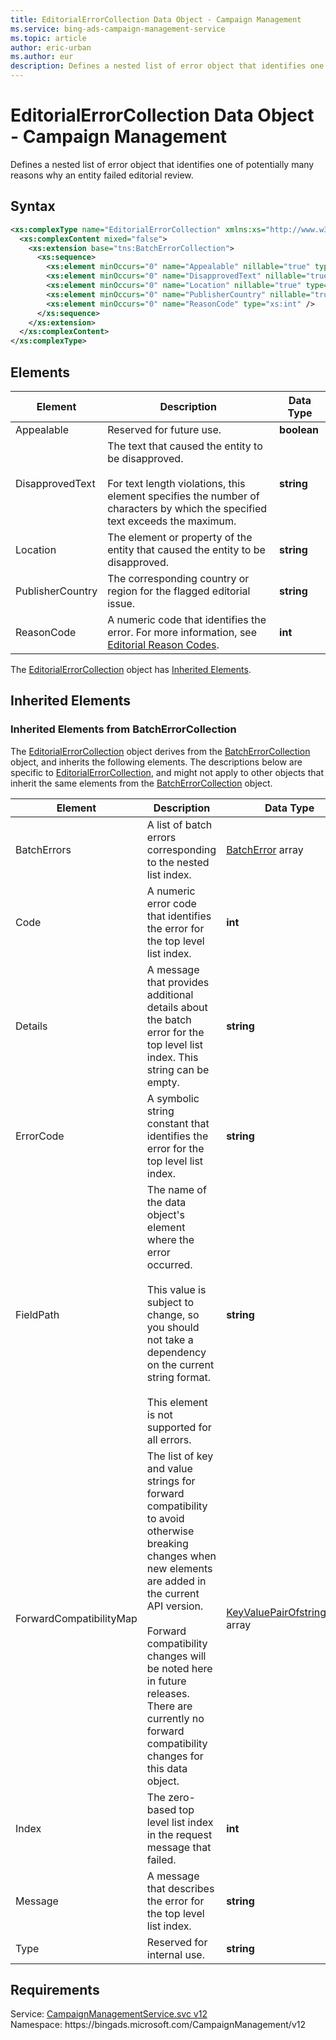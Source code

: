 ```yaml
---
title: EditorialErrorCollection Data Object - Campaign Management
ms.service: bing-ads-campaign-management-service
ms.topic: article
author: eric-urban
ms.author: eur
description: Defines a nested list of error object that identifies one of potentially many reasons why an entity failed editorial review.
---
```

# EditorialErrorCollection Data Object - Campaign Management
Defines a nested list of error object that identifies one of potentially many reasons why an entity failed editorial review.

## Syntax
```xml
<xs:complexType name="EditorialErrorCollection" xmlns:xs="http://www.w3.org/2001/XMLSchema">
  <xs:complexContent mixed="false">
    <xs:extension base="tns:BatchErrorCollection">
      <xs:sequence>
        <xs:element minOccurs="0" name="Appealable" nillable="true" type="xs:boolean" />
        <xs:element minOccurs="0" name="DisapprovedText" nillable="true" type="xs:string" />
        <xs:element minOccurs="0" name="Location" nillable="true" type="xs:string" />
        <xs:element minOccurs="0" name="PublisherCountry" nillable="true" type="xs:string" />
        <xs:element minOccurs="0" name="ReasonCode" type="xs:int" />
      </xs:sequence>
    </xs:extension>
  </xs:complexContent>
</xs:complexType>
```

## <a name="elements"></a>Elements


|Element|Description|Data Type|
|-----------|---------------|-------------|
|<a name="appealable"></a>Appealable|Reserved for future use.|**boolean**|
|<a name="disapprovedtext"></a>DisapprovedText|The text that caused the entity to be disapproved.<br /><br />For text length violations, this element specifies the number of characters by which the specified text exceeds the maximum.|**string**|
|<a name="location"></a>Location|The element or property of the entity that caused the entity to be disapproved.|**string**|
|<a name="publishercountry"></a>PublisherCountry|The corresponding country or region for the flagged editorial issue.|**string**|
|<a name="reasoncode"></a>ReasonCode|A numeric code that identifies the error. For more information, see [Editorial Reason Codes](../guides/editorial-failure-reason-codes.md).|**int**|

The [EditorialErrorCollection](editorialerrorcollection.md) object has [Inherited Elements](#inheritedelements).

## <a name="inheritedelements"></a>Inherited Elements

### <a name="inheritedelementsbatcherrorcollection"></a>Inherited Elements from BatchErrorCollection
The [EditorialErrorCollection](editorialerrorcollection.md) object derives from the [BatchErrorCollection](batcherrorcollection.md) object, and inherits the following elements. The descriptions below are specific to [EditorialErrorCollection](editorialerrorcollection.md), and might not apply to other objects that inherit the same elements from the [BatchErrorCollection](batcherrorcollection.md) object.  


|Element|Description|Data Type|
|-----------|---------------|-------------|
|<a name="batcherrors"></a>BatchErrors|A list of batch errors corresponding to the nested list index.|[BatchError](batcherror.md) array|
|<a name="code"></a>Code|A numeric error code that identifies the error for the top level list index.|**int**|
|<a name="details"></a>Details|A message that provides additional details about the batch error for the top level list index. This string can be empty.|**string**|
|<a name="errorcode"></a>ErrorCode|A symbolic string constant that identifies the error for the top level list index.|**string**|
|<a name="fieldpath"></a>FieldPath|The name of the data object's element where the error occurred.<br /><br />This value is subject to change, so you should not take a dependency on the current string format.<br /><br />This element is not supported for all errors.|**string**|
|<a name="forwardcompatibilitymap"></a>ForwardCompatibilityMap|The list of key and value strings for forward compatibility to avoid otherwise breaking changes when new elements are added in the current API version.<br /><br /> Forward compatibility changes will be noted here in future releases. There are currently no forward compatibility changes for this data object.|[KeyValuePairOfstringstring](keyvaluepairofstringstring.md) array|
|<a name="index"></a>Index|The zero-based top level list index in the request message that failed.|**int**|
|<a name="message"></a>Message|A message that describes the error for the top level list index.|**string**|
|<a name="type"></a>Type|Reserved for internal use.|**string**|

## Requirements
Service: [CampaignManagementService.svc v12](https://campaign.api.bingads.microsoft.com/Api/Advertiser/CampaignManagement/v12/CampaignManagementService.svc)  
Namespace: https\://bingads.microsoft.com/CampaignManagement/v12  

